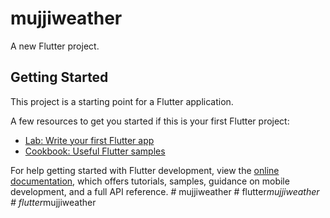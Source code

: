 # mujjiweather

A new Flutter project.

## Getting Started

This project is a starting point for a Flutter application.

A few resources to get you started if this is your first Flutter project:

- [Lab: Write your first Flutter app](https://docs.flutter.dev/get-started/codelab)
- [Cookbook: Useful Flutter samples](https://docs.flutter.dev/cookbook)

For help getting started with Flutter development, view the
[online documentation](https://docs.flutter.dev/), which offers tutorials,
samples, guidance on mobile development, and a full API reference.
#   m u j j i w e a t h e r  
 #   f l u t t e r _ m u j j i w e a t h e r  
 #   f l u t t e r _ m u j j i w e a t h e r  
 